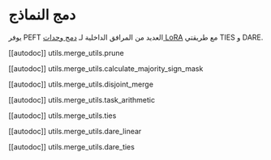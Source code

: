 # دمج النماذج

يوفر PEFT العديد من المرافق الداخلية لـ [دمج وحدات LoRA](../developer_guides/model_merging) مع طريقتي TIES و DARE.

[[autodoc]] utils.merge_utils.prune

[[autodoc]] utils.merge_utils.calculate_majority_sign_mask

[[autodoc]] utils.merge_utils.disjoint_merge

[[autodoc]] utils.merge_utils.task_arithmetic

[[autodoc]] utils.merge_utils.ties

[[autodoc]] utils.merge_utils.dare_linear

[[autodoc]] utils.merge_utils.dare_ties